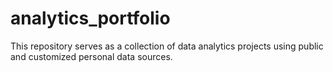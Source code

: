 # analytics_portfolio
This repository serves as a collection of data analytics projects using public and customized personal data sources.
